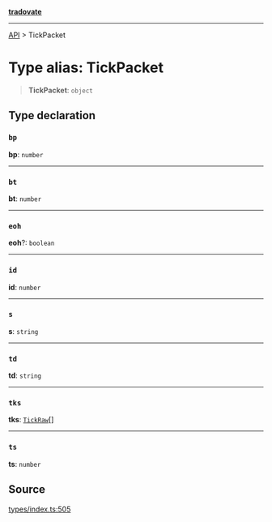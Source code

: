 [**tradovate**](../README.md)

***

[API](../API.md) > TickPacket

# Type alias: TickPacket

> **TickPacket**: `object`

## Type declaration

### `bp`

**bp**: `number`

***

### `bt`

**bt**: `number`

***

### `eoh`

**eoh**?: `boolean`

***

### `id`

**id**: `number`

***

### `s`

**s**: `string`

***

### `td`

**td**: `string`

***

### `tks`

**tks**: [`TickRaw`](type-alias.TickRaw.md)[]

***

### `ts`

**ts**: `number`

## Source

[types/index.ts:505](https://github.com/cgilly2fast/tradovate-typescript/blob/b1caea5/src/types/index.ts#L505)
